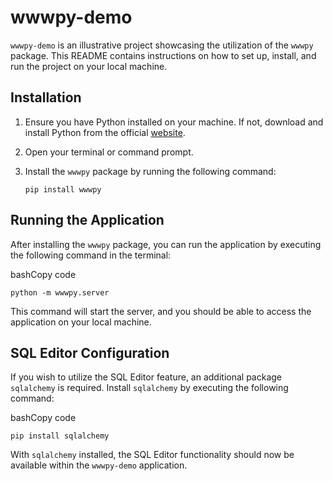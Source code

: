 # wwwpy-demo

`wwwpy-demo` is an illustrative project showcasing the utilization of the `wwwpy` 
package. 
This README contains instructions on how to set up, install, and run the project on your local machine.

## Installation
1. Ensure you have Python installed on your machine. If not, download and install Python from the official [website](https://www.python.org/downloads/).
2. Open your terminal or command prompt.
3. Install the `wwwpy` package by running the following command:
   
   `pip install wwwpy`
   
Running the Application
-----------------------

After installing the `wwwpy` package, you can run the application by executing the following command in the terminal:

bashCopy code

`python -m wwwpy.server`

This command will start the server, and you should be able to access the application on your local machine.

SQL Editor Configuration
------------------------

If you wish to utilize the SQL Editor feature, an additional package `sqlalchemy` is required. Install `sqlalchemy` by executing the following command:

bashCopy code

`pip install sqlalchemy`

With `sqlalchemy` installed, the SQL Editor functionality should now be available within the `wwwpy-demo` application.
